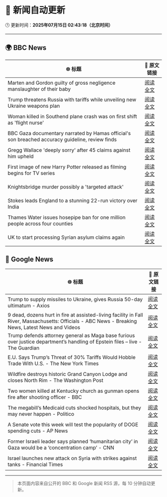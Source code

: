 # 🧠 新闻自动更新

🕒 更新时间：**2025年07月15日 02:43:18（北京时间）**

---

## 🌍 BBC News

| 🌐 标题 | 🔗 原文链接 |
|--------|-------------|
| Marten and Gordon guilty of gross negligence manslaughter of their baby | [阅读全文](https://www.bbc.com/news/articles/cjelz43ggp3o) |
| Trump threatens Russia with tariffs while unveiling new Ukraine weapons plan | [阅读全文](https://www.bbc.com/news/articles/czdv20v9lp1o) |
| Woman killed in Southend plane crash was on first shift as 'flight nurse' | [阅读全文](https://www.bbc.com/news/articles/cz9k2g9j8vno) |
| BBC Gaza documentary narrated by Hamas official's son breached accuracy guideline, review finds | [阅读全文](https://www.bbc.com/news/articles/cpwqpdy00w2o) |
| Gregg Wallace 'deeply sorry' after 45 claims against him upheld | [阅读全文](https://www.bbc.com/news/articles/c3endz88k2qo) |
| First image of new Harry Potter released as filming begins for TV series | [阅读全文](https://www.bbc.com/news/articles/cx2013yv182o) |
| Knightsbridge murder possibly a 'targeted attack' | [阅读全文](https://www.bbc.com/news/articles/cev0p2lvd27o) |
| Stokes leads England to a stunning 22-run victory over India | [阅读全文](https://www.bbc.com/sport/cricket/articles/cp82pl85dl2o) |
| Thames Water issues hosepipe ban for one million people across four counties | [阅读全文](https://www.bbc.com/news/articles/cg4revv15qdo) |
| UK to start processing Syrian asylum claims again | [阅读全文](https://www.bbc.com/news/articles/cy4y2e8neywo) |

## 📰 Google News

| 🌐 标题 | 🔗 原文链接 |
|--------|-------------|
| Trump to supply missiles to Ukraine, gives Russia 50-day ultimatum - Axios | [阅读全文](https://news.google.com/rss/articles/CBMigwFBVV95cUxNQS1PYUFGZzY2NWJXQ215Tk05NF93Qlg5c1ljQmVINVpZbkEwbnhpd2hOb3VoZmZKaXRaSG1jVEZGYlVqUk9nTFRlY2pKalhVTHp2YTk5T05aYjQ2TzA3M3hxbXZLaUVFVmwyU3BidFBPNzdYWW1LLWFYRU9CVnhkTmJKaw?oc=5) |
| 9 dead, dozens hurt in fire at assisted-living facility in Fall River, Massachusetts: Officials - ABC News - Breaking News, Latest News and Videos | [阅读全文](https://news.google.com/rss/articles/CBMiqgFBVV95cUxNck5sZEdDZEdZVEh3aUtkY3o2VHpsME9zdUIwOGplRk50dE4tRTFaMWNGVEcyUGo5Sl93X21vVmpJemZ2a2FjS3hSOVJtdVVxR19PUVJxbDN1eVFUeFdCM2pWdHhGM2pvdG5HYVRsNzRKemtyaDAwNy1fX28yeUlLY1JpdFhZNlN2WFB5UmxYSE5hSVhKLXRHZ1h2WU92LXZQeEJEX1pCUGUwQdIBrwFBVV95cUxPRlFOeEVWS0VuemFBYnQyTE1pMTV1MjRtZlVFN2dEb2Z0d1BkSEgxTDhsVGlyS1dKMTNBdndJR0NYamJOMlZPM2RQV09IRjRTTE1CY3F2UDFhUTlqWkwyMG5WWF9wMW1WaElOM1l5OG50dUswNXo1Z3A3emFDdmt1VGJFYmRqYmJ3c0Q4MFF2cjU0cE5yX1hVdlRDT1NoOHMzWmVNYW9OS0Z1cmxXUWhn?oc=5) |
| Trump defends attorney general as Maga base furious over justice department’s handling of Epstein files – live - The Guardian | [阅读全文](https://news.google.com/rss/articles/CBMipAFBVV95cUxNX0d5R0UyQ0w5LVlwVTd1Y3lCSXd5SlJZOXJSelBuZzhYaEhIS2c1REFiRXRid0V3aEZuQWxQY29IS1ZCZHlJMjFqdEtqazBkY3pCS3FxdVZvMW10bDRzMXVUSTVVQWVPRHZudEpkcW9fa2lvZF90NTdSUmRvZjNEamZLbXlYLWFDRXZqS2M1Q01wdlJMMWVTM2JfT1RsQjVGVlFFdw?oc=5) |
| E.U. Says Trump’s Threat of 30% Tariffs Would Hobble Trade With U.S. - The New York Times | [阅读全文](https://news.google.com/rss/articles/CBMihAFBVV95cUxQZGVmX0FjOGJJQ1NKY05nM0tlY1JEUm5aTFdxUjNKdjhPMFN3UzhHdjVyNVFJamEwR2VtOXBRX3FOQXNJUWd1VXlvNUU3ankxZGk4dXBTSkl1aHFKTlUxaG9fN3VjZ1FKQ1pYZ1YtR1ZWeUhyZGkzQTZ6M1VWVlBra01mSEE?oc=5) |
| Wildfire destroys historic Grand Canyon Lodge and closes North Rim - The Washington Post | [阅读全文](https://news.google.com/rss/articles/CBMiiAFBVV95cUxQTUtSczBTcElNSkczTzZSeDdQa1lGd3Z6QXc0RDFZMnVQaldSVXU2NXAwOFNNM2FkTmx6LU5Mc2liOGNvaFpCeWtFSGZEckFqdUNNcUJ2NUx0UGItUTB3cnlHUnJrT0x6bkczSDZELW9QSWFMazdfV3pOdEJJSk9Cb0hVV3Y0OU12?oc=5) |
| Two women killed at Kentucky church as gunman opens fire after shooting officer - BBC | [阅读全文](https://news.google.com/rss/articles/CBMiWkFVX3lxTE1ILUV6X2pXTGZ0aGhtdm81VnBHb1BScmd4bkI0Uk9ETWI1R3pWZVNzX01FZmdXZDM5cV90SjZvcXZpRmtpcDROWUQ2b09wNkpseTFWX2ZvLVV2QdIBX0FVX3lxTE1WWWIzRC01UVlvb1dyNkg5OU5tNTBNU0ZIMzRQNDgxM2FpeXFHODUwbVlfc3duUHQzeEFFV18wVE8wSWFwdHhHbUVSNW5fYWpOZF80TGxKaFc2aDRGVnc0?oc=5) |
| The megabill’s Medicaid cuts shocked hospitals, but they may never happen - Politico | [阅读全文](https://news.google.com/rss/articles/CBMijwFBVV95cUxOMk1YVFo3ZmE5UnRKRjRUakNFaE0xRE1QRVUtVmJPaUZsaGc0bmR6TmZybUNTd0I3am5TM3BzYVlRcmZXT1NpZC0ycmRTR1ZZOEJQUGszN04wQ1Y4RVRJUzFIbDUyX01SN2xaWDRoNTk5clNPajRmTmZDX0Uzc0YzbFRxMnUxc3o0WFR1bWdJOA?oc=5) |
| A Senate vote this week will test the popularity of DOGE spending cuts - AP News | [阅读全文](https://news.google.com/rss/articles/CBMilwFBVV95cUxPdnVOdTRXQjFUUmZPV2wwSm8wSXJMOENTajM3TlBpbHc3NlNWZW5fQVkzQXd6R2tlZ0FMZ1hOMjY4OElYcjNtWC1yZktIRGNCanV6UkQwbVlEYmlBYTB6TUcwNmc1Y29VSnd1X3BMU2dfRDU2NElyT29MRy16dFlfZWZsZmhXMTNVSFhsZGhwV3V3cDNNLVl3?oc=5) |
| Former Israeli leader says planned ‘humanitarian city’ in Gaza would be a ‘concentration camp’ - CNN | [阅读全文](https://news.google.com/rss/articles/CBMikwFBVV95cUxOUmZ5RW1ramN3c2N5LWVzSGpNWGlSVXVuM2FDeHVVa0JDNVZlVWZwWVdIeXlQb29jTkV4aEt3bGZ4czgtYzlwcndrazVfWmRqaFctMW5KMURyY0FVUXVHTjhiNUtMLVpkUnZvOFNKZ0dQU1RuOG9IX3p1UWhWTmFVMnFHOWxEdjROb18tLWhHSmowNVHSAZgBQVVfeXFMT1Y2S2RMSFB1VUZKalMycmdxM3BCa1d1RDYydFFJTUMyYmdCcm4yODM5d1ZmQW1wd3d4ZnVFT1FBWTBSZnhZdmE0ZHFUaHhhNmdielh1a3ZvbG5lUFRuQVJjQW1WSzZmRDgwMWdZbkt1WmxpeDVrRHEwLVBYbGlwZjgtdktuOG5EN0daWmpmSHJIUkFsekFQNm8?oc=5) |
| Israel launches new attack on Syria with strikes against tanks - Financial Times | [阅读全文](https://news.google.com/rss/articles/CBMicEFVX3lxTFB1R05EYm9RelNBdFd1LWtPVENEQjhNWFJhMXFhZ1lsMUlrMGkydjE2M1dHZjJrZTF0UUJoWlJvTHdzaWlreWNqYWg0SlhwX2FmTW1hajgwVm5aLUR4TGR4SlFaNEpRT3ZsMFlhdFJZUlk?oc=5) |

---
> 本页面内容来自公开的 BBC 和 Google 新闻 RSS 源，每 10 分钟自动更新。